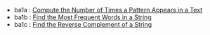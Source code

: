 - ba1a : [Compute the Number of Times a Pattern Appears in a Text](http://rosalind.info/problems/ba1a/)
- ba1b : [Find the Most Frequent Words in a String](http://rosalind.info/problems/ba1b/)
- ba1c : [Find the Reverse Complement of a String](http://rosalind.info/problems/ba1c/)
